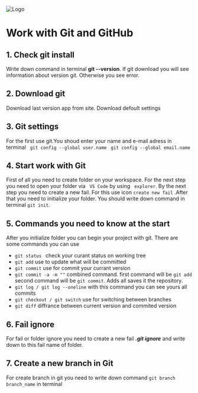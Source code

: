 ![Logo](gitt.png)

# Work with Git and GitHub


## 1. Check git install
Write down command in terminal **git --version**. If git download you will see information about version git. Otherwise you see error.

## 2. Download git
Download last version app from site.
Download defoult settings

## 3. Git settings
For the first use git.You shoud enter your name and e-mail adress in terminal
``` git config --global user.name```
``` git config --global email.name```
## 4. Start work with Git
First of all you need to create folder on your workspace. For the next step you need to open your folder via ``` VS Code``` by using ``` explorer```. By the next step you need to create a new fail. For this use icon ``` create new fail ``` .After that you need to initialize your folder. You should write down command in terminal ``` git init ```.
## 5. Commands you need to know at the start
After you initialize folder you can begin your project with git. There are some commands you can use
*  ```git status ``` check your curant status on working tree
* ``` git add ``` use to update what will be committed
* ``` git commit ``` use for commit your currant version
* ``` git commit -a -m "" ``` combined command. first command will be ``` git add ``` second command will be ``` git commit ```. Adds all saves it the repository.
* ``` git log / git log --oneline ``` with this command you can see yours all commits
* ``` git checkout / git switch ``` use for switching between branches
* ``` git diff ``` diffrance between current version and commited version

## 6. Fail ignore
For fail or folder ignore you need to create a new fail ***.git ignore*** and write down to this fail name of folder.

## 7. Create a new branch in Git
For create branch in git you need to write down command ``` git branch branch_name ``` in terminal